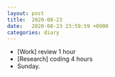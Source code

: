 ```yaml
---
layout: post
title:  2020-08-23
date:   2020-08-23 23:59:59 +0900
categories: diary
---
```


- [Work] review 1 hour
- [Research] coding 4 hours
- Sunday.